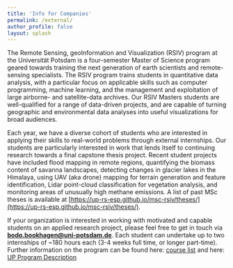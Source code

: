 ```yaml
---
title: 'Info for Companies'
permalink: /external/
author_profile: false
layout: splash
---
```


The Remote Sensing, geoInformation and Visualization (RSIV) program at the Universität Potsdam is a four-semester Master of Science program geared towards training the next generation of earth scientists and remote-sensing specialists. The RSIV program trains students in quantitative data analysis, with a particular focus on applicable skills such as computer programming, machine learning, and the management and exploitation of large airborne- and satellite-data archives. Our RSIV Masters students are well-qualified for a range of data-driven projects, and are capable of turning geographic and environmental data analyses into useful visualizations for broad audiences. 

Each year, we have a diverse cohort of students who are interested in applying their skills to real-world problems through external internships. Our students are particularly interested in work that lends itself to continuing research towards a final capstone thesis project. Recent student projects have included flood mapping in remote regions, quantifying the biomass content of savanna landscapes, detecting changes in glacier lakes in the Himalaya, using UAV (aka drone) mapping for terrain generation and feature identification, Lidar point-cloud classification for vegetation analysis, and monitoring areas of unusually high methane emissions. A list of past MSc theses is available at [https://up-rs-esp.github.io/msc-rsiv/theses/](https://up-rs-esp.github.io/msc-rsiv/theses/). 

If your organization is interested in working with motivated and capable students on an applied research project, please feel free to get in touch via  **[bodo.bookhagen@uni-potsdam.de](mailto:bodo.bookhagen@uni-potsdam.de)**. Each student can undertake up to two internships of ~180 hours each (3-4 weeks full time, or longer part-time). Further information on the program can be found here: [course list](LINK) and here: [UP Program Description](https://www.uni-potsdam.de/en/studium/what-to-study/master/masters-courses-from-a-to-z/remote-sensing)
